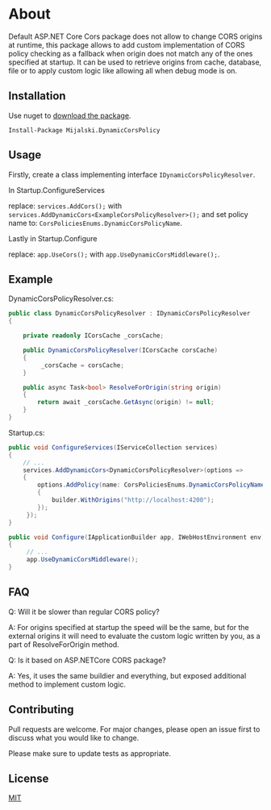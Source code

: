 # About

Default ASP.NET Core Cors package does not allow to change CORS origins at runtime, this package allows to add custom implementation of CORS policy checking as a fallback when origin does not match any of the ones specified at startup. It can be used to retrieve origins from cache, database, file or to apply custom logic like allowing all when debug mode is on.

## Installation

Use nuget to [download the package](https://www.nuget.org/packages/Mijalski.DynamicCorsPolicy).

```PM
Install-Package Mijalski.DynamicCorsPolicy
```

## Usage

Firstly, create a class implementing interface `IDynamicCorsPolicyResolver`.

In Startup.ConfigureServices

replace: `services.AddCors();` with `services.AddDynamicCors<ExampleCorsPolicyResolver>();` and set policy name to: `CorsPoliciesEnums.DynamicCorsPolicyName`.

Lastly in Startup.Configure

replace: `app.UseCors();` with `app.UseDynamicCorsMiddleware();`.

## Example

DynamicCorsPolicyResolver.cs:
```csharp
public class DynamicCorsPolicyResolver : IDynamicCorsPolicyResolver
{

    private readonly ICorsCache _corsCache;

    public DynamicCorsPolicyResolver(ICorsCache corsCache)
    {
         _corsCache = corsCache;
    }

    public async Task<bool> ResolveForOrigin(string origin)
    {
        return await _corsCache.GetAsync(origin) != null;
    }
}

```

Startup.cs:
```csharp
public void ConfigureServices(IServiceCollection services)
{
    // ...
    services.AddDynamicCors<DynamicCorsPolicyResolver>(options =>
    {
        options.AddPolicy(name: CorsPoliciesEnums.DynamicCorsPolicyName, builder =>
        {
            builder.WithOrigins("http://localhost:4200");
        });
     });
}

public void Configure(IApplicationBuilder app, IWebHostEnvironment env)
{
     // ...
     app.UseDynamicCorsMiddleware();
}
```

## FAQ

Q: Will it be slower than regular CORS policy?

A: For origins specified at startup the speed will be the same, but for the external origins it will need to evaluate the custom logic written by you, as a part of ResolveForOrigin method.

Q: Is it based on ASP.NETCore CORS package?

A: Yes, it uses the same buildier and everything, but exposed additional method to implement custom logic.

## Contributing
Pull requests are welcome. For major changes, please open an issue first to discuss what you would like to change.

Please make sure to update tests as appropriate.

## License
[MIT](https://choosealicense.com/licenses/mit/)
